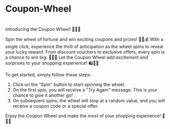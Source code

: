 # Coupon-Wheel

# 

Introducing the Coupon Wheel! 🎉🎁🔮

Spin the wheel of fortune and win exciting coupons and prizes! 🌟✨💰 With a single click, experience the thrill of anticipation as the wheel spins to reveal your lucky reward. From discount vouchers to exclusive offers, every spin is a chance to win big. 🎯🎰🎁 Let the Coupon Wheel add excitement and surprises to your shopping experience! 🛍️💃✨

To get started, simply follow these steps:

1. Click on the "Spin" button to start spinning the wheel.
2. On the first spin, you will receive a "Try Again" message. This is your chance to give it another go!
3. On subsequent spins, the wheel will stop at a random value, and you will receive a coupon code or a special offer.

Enjoy the Coupon Wheel and make the most of your shopping experience! 🎉🛒💸
